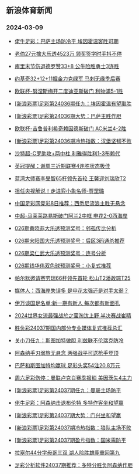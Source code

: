 ## 新浪体育新闻 
### 2024-03-09

+ [佬牛足彩：巴萨主场防冷平 埃因霍温客胜可期](https://sports.sina.com.cn/l/2024-03-08/doc-inamqmiu2444695.shtml)

+ [老伯27元擒大乐透4523万 领奖签字时手抖不停](https://sports.sina.com.cn/l/2024-03-08/doc-inamqezq6928080.shtml)

+ [库里末节伤退德罗赞33+8 公牛险胜勇士3连胜](https://sports.sina.com.cn/basketball/nba/2024-03-08/doc-inamqvxr9024331.shtml)

+ [约基奇32+12+11掘金力克绿军 马刺无缘季后赛](https://sports.sina.com.cn/basketball/nba/2024-03-08/doc-inamqvxn7990037.shtml)

+ [欧联杯-努涅斯梅开二度迪亚斯破门 利物浦5-1胜](https://sports.sina.com.cn/g/pl/2024-03-08/doc-inamqezw2528559.shtml)

+ [[新浪彩票]足彩第24036期任九：埃因霍温有望取胜](https://sports.sina.com.cn/l/2024-03-08/doc-inamqezw2529224.shtml)

+ [[新浪彩票]足彩第24036期大势：巴萨主胜作胆](https://sports.sina.com.cn/l/2024-03-08/doc-inamqezw2529028.shtml)

+ [欧联杯-吉鲁普利希奇赖因德斯破门 AC米兰4-2胜](https://sports.sina.com.cn/g/seriea/2024-03-08/doc-inamqezx9308047.shtml)

+ [[新浪彩票]足彩第24036期冷热指数：汉堡坚韧不败](https://sports.sina.com.cn/l/2024-03-08/doc-inamqezq6932992.shtml)

+ [沙特超-C罗助攻+两中柱 利雅得胜利1-3布赖代](https://sports.sina.com.cn/global/others/2024-03-08/doc-inamqezx9303690.shtml)

+ [英冠提醒：谢周三近期联赛4连胜状态极佳](https://sports.sina.com.cn/l/2024-03-08/doc-inamqvxq2248653.shtml)

+ [蓝湾大师赛李旻智65杆领先首轮 王馨迎刘瑞欣T2](https://sports.sina.com.cn/golf/lpga/2024-03-08/doc-inamqmis8162711.shtml)

+ [担任央视解说！走进弈小象名师-贾罡璐](https://sports.sina.com.cn/go/2024-03-08/doc-inamqmis8184872.shtml)

+ [中国足彩网竞彩8日推荐：西悉尼流浪主胜无悬念](https://sports.sina.com.cn/l/2024-03-08/doc-inamqvxr9025480.shtml)

+ [中超-马莱莱路易斯破门阿兰2中框 申花2-0西海岸](https://sports.sina.com.cn/china/j/2024-03-08/doc-inamrnve7743188.shtml)

+ [026期黄晓菲大乐透预测奖号：邻孤传比分析](https://sports.sina.com.cn/l/2024-03-08/doc-inamqvxq2267280.shtml)

+ [026期宋阳国大乐透预测奖号：后区3码通杀推荐](https://sports.sina.com.cn/l/2024-03-08/doc-inamqvxq2265583.shtml)

+ [026期梁仁武大乐透预测奖号：连号分析](https://sports.sina.com.cn/l/2024-03-08/doc-inamqvxq2266995.shtml)

+ [026期钱华伟双色球预测奖号：小复式推荐](https://sports.sina.com.cn/l/2024-03-08/doc-inamqvxr9039411.shtml)

+ [帕尔默邀请赛劳瑞66杆领先首轮 松山T2潘政琮T25](https://sports.sina.com.cn/golf/pgatour/2024-03-08/doc-inamqmis8162219.shtml)

+ [媒体人：西海岸失误多 是申花太强还是对手太弱？](https://sports.sina.com.cn/china/j/2024-03-08/doc-inamrtck6944051.shtml)

+ [伊万谈国足名单:新一期有新人 每次都有新面孔](https://sports.sina.com.cn/china/2024-03-08/doc-inamqrrs2355068.shtml)

+ [2024世界女流最强战於之莹淘汰上野 半决赛战崔精](https://sports.sina.com.cn/go/2024-03-08/doc-inamrafs7262471.shtml)

+ [胜负彩24037期国内部分专业媒体复式推荐总汇](https://sports.sina.com.cn/l/2024-03-08/doc-inamqrrs2338928.shtml)

+ [关小刀任九：斯图加特做胆 利兹联不伦瑞克防冷](https://sports.sina.com.cn/l/2024-03-08/doc-inamrafn2180053.shtml)

+ [阿森纳手刃弱旅无悬念 两强战平可送枪手登顶](https://sports.sina.com.cn/l/2024-03-09/doc-inamqrrq8088149.shtml)

+ [巴萨和斯图加特均赢球 足彩头奖54注20.8万元](https://sports.sina.com.cn/l/2024-03-09/doc-inamsqhu1445059.shtml)

+ [周六足彩伤停：曼联卢克肖赛季报销 美因茨失4主力](https://sports.sina.com.cn/l/2024-03-08/doc-inamrafs7262350.shtml)

+ [[新浪彩票]足彩第24037期任九：曼联主场防平](https://sports.sina.com.cn/l/2024-03-09/doc-inamrtcf8692750.shtml)

+ [佬牛足彩：阿森纳击退布伦特 多特作客坐和望赢](https://sports.sina.com.cn/l/2024-03-09/doc-inamsqhy6495945.shtml)

+ [[新浪彩票]足彩第24037期大势：门兴坐和望赢](https://sports.sina.com.cn/l/2024-03-09/doc-inamrtca7633698.shtml)

+ [[新浪彩票]足彩第24037期冷热指数：狼队主场不败](https://sports.sina.com.cn/l/2024-03-09/doc-inamrnvh2017223.shtml)

+ [[新浪彩票]足彩第24037期盈亏指数：国米需防平](https://sports.sina.com.cn/l/2024-03-09/doc-inamrtck6961159.shtml)

+ [拉塞尔44分字母哥三双 湖人险胜雄鹿重回第九](https://sports.sina.com.cn/basketball/nba/2024-03-09/doc-inamsywr8007410.shtml)

+ [足彩分析软件24037期推荐：多特分胜负阿森纳作胆](https://sports.sina.com.cn/l/2024-03-09/doc-inamsqhv8225477.shtml)

